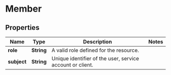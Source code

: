 

# Member


## Properties

| Name | Type | Description | Notes |
|------------ | ------------- | ------------- | -------------|
|**role** | **String** | A valid role defined for the resource. |  |
|**subject** | **String** | Unique identifier of the user, service account or client. |  |



